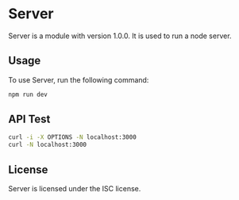 # Server

Server is a module with version 1.0.0. It is used to run a node server.

## Usage

To use Server, run the following command: 

```bash
npm run dev
```

## API Test
```bash
curl -i -X OPTIONS -N localhost:3000 
curl -N localhost:3000 
```

## License 
Server is licensed under the ISC license.